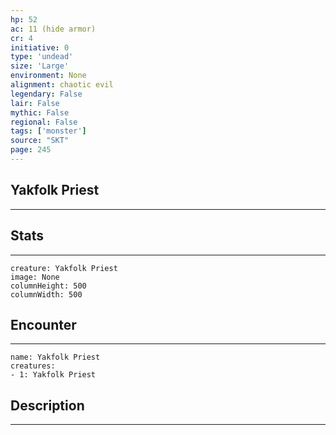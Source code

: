 ```yaml
---
hp: 52
ac: 11 (hide armor)
cr: 4
initiative: 0
type: 'undead'    
size: 'Large'
environment: None
alignment: chaotic evil
legendary: False
lair: False
mythic: False
regional: False
tags: ['monster']
source: "SKT"
page: 245
---
```


## Yakfolk Priest
---



## Stats
---

```statblock
creature: Yakfolk Priest
image: None
columnHeight: 500
columnWidth: 500
```

## Encounter
---

```encounter-table
name: Yakfolk Priest
creatures:
- 1: Yakfolk Priest
```

## Description
---




